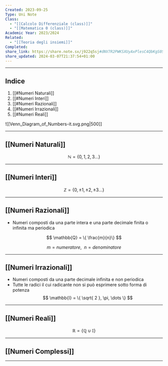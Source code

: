 ```yaml
---
Created: 2023-09-25
Type: Uni Note
Class:
  - "[[Calcolo Differenziale (class)]]"
  - "[[Matematica 0 (class)]]"
Academic Year: 2023/2024
Related:
  - "[[Teoria degli insiemi]]"
Completed: 
share_link: https://share.note.sx/j922q5sj#dNV7R2PWKSXUyAxPlesC4QbKgS0SCYk/zvcS1w7CCQc
share_updated: 2024-03-07T21:37:54+01:00
---
```

---
## Indice
1. [[#Numeri Naturali]]
2. [[#Numeri Interi]]
3. [[#Numeri Razionali]]
4. [[#Numeri Irrazionali]]
5. [[#Numeri Reali]]

![[Venn_Diagram_of_Numbers-it.svg.png|500]]


---
## [[Numeri Naturali]]
$$ \mathbb{N}=\{ 0,1,2,3\dots\} $$

---
## [[Numeri Interi]]
$$\mathbb{Z} = \{0, \pm1, \pm2, \pm3\dots\}$$

---
## [[Numeri Razionali]]
- Numeri composti da una parte intera e una parte decimale finita o infinita ma periodica

$$
\mathbb{Q} = \{ \frac{m}{n}\}
$$

$$
m = numeratore,\ \ n = denominatore
$$

---
## [[Numeri Irrazionali]]
- Numeri composti da una parte decimale infinita e non periodica
- Tutte le radici il cui radicante non si può esprimere sotto forma di potenza
$$ 
\mathbb{I} = \{ \sqrt{ 2 }, \pi, \dots \}
$$

---
## [[Numeri Reali]]
$$
\mathbb{R} = \{\mathbb{Q}\cup \mathbb{I} \}
$$

---
## [[Numeri Complessi]]


---
